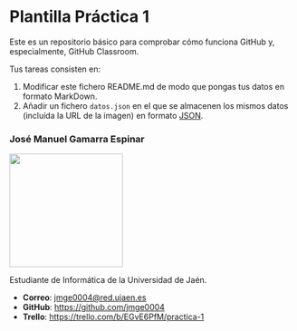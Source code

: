 # Plantilla Práctica 1
Este es un repositorio básico para comprobar cómo funciona GitHub y, especialmente, GitHub Classroom.

Tus tareas consisten en:
1) Modificar este fichero README.md de modo que pongas tus datos en formato MarkDown.
2) Añadir un fichero <code>datos.json</code> en el que se almacenen los mismos datos (incluída la URL de la imagen) en formato [JSON](https://es.wikipedia.org/wiki/JSON).

### José Manuel Gamarra Espinar
<img src='/jose.png' width='200px'>

Estudiante de Informática de la Universidad de Jaén.
* **Correo**: jmge0004@red.ujaen.es
* **GitHub**: https://github.com/jmge0004
* **Trello**: https://trello.com/b/EGvE6PfM/practica-1
